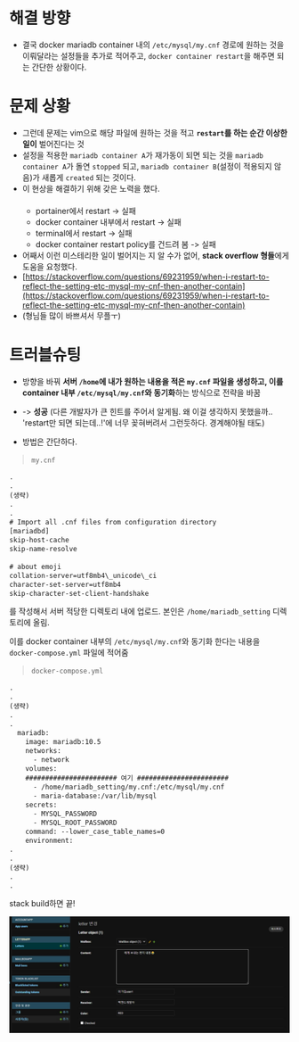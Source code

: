 # 해결 방향

-   결국 docker mariadb container 내의 `/etc/mysql/my.cnf` 경로에 원하는 것을 이뤄달라는 설정들을 추가로 적어주고, `docker container restart`을 해주면 되는 간단한 상황이다.

# 문제 상황

-   그런데 문제는 vim으로 해당 파일에 원하는 것을 적고 **`restart`를 하는 순간 이상한 일이** 벌어진다는 것
-   설정을 적용한 `mariadb container A`가 재가동이 되면 되는 것을 `mariadb container A`가 돌연 `stopped` 되고, `mariadb container B`(설정이 적용되지 않음)가 새롭게 `created` 되는 것이다.
-   이 현상을 해결하기 위해 갖은 노력을 했다.  
    ㅤ
    -   portainer에서 restart -> 실패
    -   docker container 내부에서 restart -> 실패
    -   terminal에서 restart -> 실패
    -   docker container restart policy를 건드려 봄 -> 실패
-   어째서 이런 미스테리한 일이 벌어지는 지 알 수가 없어, **stack overflow 형들**에게 도움을 요청했다.
-   [https://stackoverflow.com/questions/69231959/when-i-restart-to-reflect-the-setting-etc-mysql-my-cnf-then-another-contain](https://stackoverflow.com/questions/69231959/when-i-restart-to-reflect-the-setting-etc-mysql-my-cnf-then-another-contain)
-   (형님들 많이 바쁘셔서 무플ㅜ)


# 트러블슈팅

-   방향을 바꿔 **서버 `/home`에 내가 원하는 내용을 적은 `my.cnf` 파일을 생성하고, 이를 container 내부 `/etc/mysql/my.cnf`와 동기화**하는 방식으로 전략을 바꿈
-   \-> **성공** (다른 개발자가 큰 힌트를 주어서 알게됨. 왜 이걸 생각하지 못했을까.. 'restart만 되면 되는데..!'에 너무 꽂혀버려서 그런듯하다. 경계해야될 태도)

-   방법은 간단하다.

> `my.cnf`

```
.
.
(생략)
.
.
# Import all .cnf files from configuration directory
[mariadbd]
skip-host-cache
skip-name-resolve

# about emoji
collation-server=utf8mb4\_unicode\_ci
character-set-server=utf8mb4
skip-character-set-client-handshake
```

를 작성해서 서버 적당한 디렉토리 내에 업로드. 본인은 `/home/mariadb_setting` 디렉토리에 올림.

이를 docker container 내부의 `/etc/mysql/my.cnf`와 동기화 한다는 내용을 `docker-compose.yml` 파일에 적어줌

> `docker-compose.yml`

```
.
.
(생략)
.
.
  mariadb:
    image: mariadb:10.5
    networks:
      - network
    volumes:
    ####################### 여기 #######################
      - /home/mariadb_setting/my.cnf:/etc/mysql/my.cnf
      - maria-database:/var/lib/mysql
    secrets:
      - MYSQL_PASSWORD
      - MYSQL_ROOT_PASSWORD
    command: --lower_case_table_names=0
    environment:
.
.
(생략)
.
.
```



stack build하면 끝! 

![resolved](./imgs_for_documents/resolved.jpg)